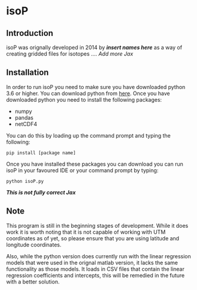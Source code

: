 isoP
================

## Introduction
isoP was orignally developed in 2014 by ***insert names here*** as a way of creating gridded files for isotopes .... *Add more Jax*

## Installation
In order to run isoP you need to make sure you have downloaded python 3.6 or higher. You can download python from [here](https://www.python.org/downloads/). Once you have downloaded python you need to install the following packages:
* numpy
* pandas
* netCDF4

You can do this by loading up the command prompt and typing the following:
```
pip install [package name]
```
Once you have installed these packages you can download you can run isoP in your favoured IDE or your command prompt by typing:
```
python isoP.py
```
***This is not fully correct Jax***

## Note
This program is still in the beginning stages of development. While it does work it is worth noting that it is not capable of working with UTM coordinates as of yet, so please ensure that you are using latitude and longitude coordinates.

Also, while the python version does currently run with the linear regression models that were used in the orignal matlab version, it lacks the same functionality as those models. It loads in CSV files that contain the linear regression coefficients and intercepts, this will be remedied in the future with a better solution.


